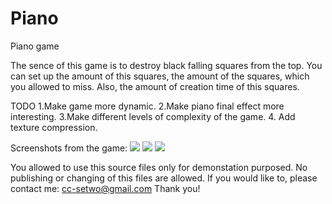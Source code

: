 # Piano
Piano game

The sence of this game is to destroy black falling squares from the top. You can set up the amount of this squares, the amount of the squares, which you allowed to miss. Also, the amount of creation time of this squares. 

TODO 1.Make game more dynamic. 2.Make piano final effect more interesting. 3.Make different levels of complexity of the game. 4. Add texture compression.

Screenshots from the game:
<a href="https://image.ibb.co/bFJMc5/Webp_net_gifmaker_3.gif"><img src="https://image.ibb.co/bFJMc5/Webp_net_gifmaker_3.gif"/></a>
<a href="https://image.ibb.co/iXSa4k/Webp_net_gifmaker_1.gif"><img src="https://image.ibb.co/iXSa4k/Webp_net_gifmaker_1.gif"/></a>
<a href="https://image.ibb.co/jRJex5/Webp_net_gifmaker_1.gif"><img src="https://image.ibb.co/jRJex5/Webp_net_gifmaker_1.gif"/></a>

You allowed to use this source files only for demonstation purposed. No publishing or changing of this files are allowed. If you would like to, please contact me: cc-setwo@gmail.com Thank you!
